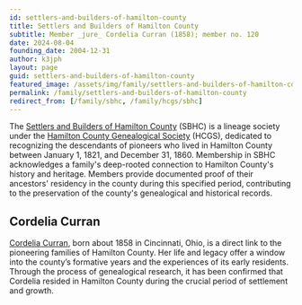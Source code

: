 ```yaml
---
id: settlers-and-builders-of-hamilton-county
title: Settlers and Builders of Hamilton County
subtitle: Member _jure_ Cordelia Curran (1858); member no. 120
date: 2024-08-04
founding_date: 2004-12-31
author: k3jph
layout: page
guid: settlers-and-builders-of-hamilton-county
featured_image: /assets/img/family/settlers-and-builders-of-hamilton-county.webp
permalink: /family/settlers-and-builders-of-hamilton-county
redirect_from: [/family/sbhc, /family/hcgs/sbhc]
---
```


The [Settlers and Builders of Hamilton
County](https://hcgsohio.org/cpage.php?pt=101) (SBHC) is a lineage
society under the [Hamilton County Genealogical
Society](https://hcgsohio.org/) (HCGS), dedicated to recognizing the
descendants of pioneers who lived in Hamilton County between January 1,
1821, and December 31, 1860.  Membership in SBHC acknowledges a family's
deep-rooted connection to Hamilton County's history and heritage.
Members provide documented proof of their ancestors' residency in the
county during this specified period, contributing to the preservation of
the county's genealogical and historical records.

## Cordelia Curran

[Cordelia Curran](https://www.wikitree.com/wiki/Curran-3638), born about
1858 in Cincinnati, Ohio, is a direct link to the pioneering families of
Hamilton County. Her life and legacy offer a window into the county’s
formative years and the experiences of its early residents. Through the
process of genealogical research, it has been confirmed that Cordelia
resided in Hamilton County during the crucial period of settlement and
growth.


